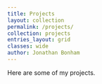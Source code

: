```yaml
---
title: Projects
layout: collection
permalink: /projects/
collection: projects
entries_layout: grid
classes: wide
author: Jonathan Bonham
---
```


Here are some of my projects.
